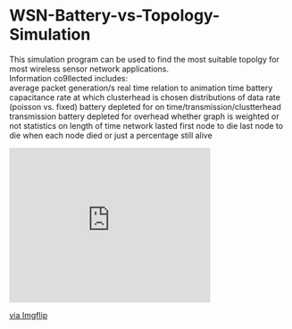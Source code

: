 # WSN-Battery-vs-Topology-Simulation
This simulation program can be used to find the most suitable topolgy for most wireless sensor network applications.         
Information co9llected includes:         
  average packet generation/s 
  real time relation to animation time
  battery capacitance
  rate at which clusterhead is chosen
  distributions of data rate (poisson vs. fixed)
  battery depleted for on time/transmission/clustterhead transmission
  battery depleted for overhead
  whether graph is weighted or not
  statistics on length of time network lasted
  first node to die
  last node to die
  when each node died or just a percentage still alive

<div style="width:360px;max-width:100%;"><div style="height:0;padding-bottom:76.94%;position:relative;"><iframe width="360" height="277" style="position:absolute;top:0;left:0;width:100%;height:100%;" frameBorder="0" src="https://imgflip.com/embed/5yu5dn"></iframe></div><p><a href="https://imgflip.com/gif/5yu5dn">via Imgflip</a></p></div>
